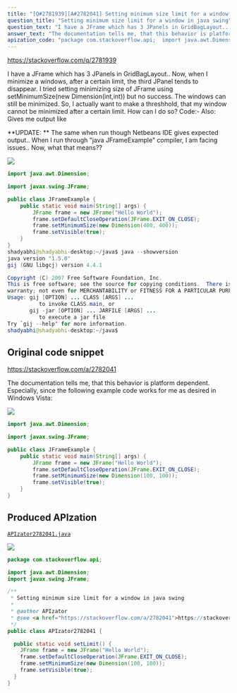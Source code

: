 ```yaml
---
title: "[Q#2781939][A#2782041] Setting minimum size limit for a window in java swing"
question_title: "Setting minimum size limit for a window in java swing"
question_text: "I have a JFrame which has 3 JPanels in GridBagLayout.. Now, when I minimize a windows, after a certain limit, the third JPanel tends to disappear. I tried setting minimizing size of JFrame using setMinimumSize(new Dimension(int,int)) but no success. The windows can still be minimized. So, I actually want to make a threshhold, that my window cannot be minimized after a certain limit. How can I do so? Code:- Also: Gives me output like  **UPDATE: ** The same when run though Netbeans IDE gives expected output.. When I run through \"java JFrameExample\" compiler, I am facing issues.. Now, what that means??"
answer_text: "The documentation tells me, that this behavior is platform dependent. Especially, since the following example code works for me as desired in Windows Vista:"
apization_code: "package com.stackoverflow.api;  import java.awt.Dimension; import javax.swing.JFrame;  /**  * Setting minimum size limit for a window in java swing  *  * @author APIzator  * @see <a href=\"https://stackoverflow.com/a/2782041\">https://stackoverflow.com/a/2782041</a>  */ public class APIzator2782041 {    public static void setLimit() {     JFrame frame = new JFrame(\"Hello World\");     frame.setDefaultCloseOperation(JFrame.EXIT_ON_CLOSE);     frame.setMinimumSize(new Dimension(100, 100));     frame.setVisible(true);   } }"
---
```


https://stackoverflow.com/q/2781939

I have a JFrame which has 3 JPanels in GridBagLayout..
Now, when I minimize a windows, after a certain limit, the third JPanel tends to disappear.
I tried setting minimizing size of JFrame using setMinimumSize(new Dimension(int,int)) but no success. The windows can still be minimized.
So, I actually want to make a threshhold, that my window cannot be minimized after a certain limit.
How can I do so?
Code:-
Also:
Gives me output like

**UPDATE: ** The same when run though Netbeans IDE gives expected output.. When I run through &quot;java JFrameExample&quot; compiler, I am facing issues.. Now, what that means??


<div class="code-logo"><img src="/stackoverflow.png" /></div>

```java
import java.awt.Dimension;

import javax.swing.JFrame;

public class JFrameExample {
    public static void main(String[] args) {
        JFrame frame = new JFrame("Hello World");
        frame.setDefaultCloseOperation(JFrame.EXIT_ON_CLOSE);
        frame.setMinimumSize(new Dimension(400, 400));
        frame.setVisible(true);
    }
}
shadyabhi@shadyabhi-desktop:~/java$ java --showversion
java version "1.5.0"
gij (GNU libgcj) version 4.4.1

Copyright (C) 2007 Free Software Foundation, Inc.
This is free software; see the source for copying conditions.  There is NO
warranty; not even for MERCHANTABILITY or FITNESS FOR A PARTICULAR PURPOSE.
Usage: gij [OPTION] ... CLASS [ARGS] ...
          to invoke CLASS.main, or
       gij -jar [OPTION] ... JARFILE [ARGS] ...
          to execute a jar file
Try `gij --help' for more information.
shadyabhi@shadyabhi-desktop:~/java$
```


## Original code snippet

https://stackoverflow.com/a/2782041

The documentation tells me, that this behavior is platform dependent. Especially, since the following example code works for me as desired in Windows Vista:

<div class="code-logo"><img src="/stackoverflow.png" /></div>

```java
import java.awt.Dimension;

import javax.swing.JFrame;

public class JFrameExample {
    public static void main(String[] args) {
        JFrame frame = new JFrame("Hello World");
        frame.setDefaultCloseOperation(JFrame.EXIT_ON_CLOSE);
        frame.setMinimumSize(new Dimension(100, 100));
        frame.setVisible(true);
    }
}
```

## Produced APIzation

[`APIzator2782041.java`](https://github.com/pasqualesalza/apization-temp/raw/main/data/search/APIzator2782041.java)

<div class="code-logo"><img src="/apizator.png" /></div>

```java
package com.stackoverflow.api;

import java.awt.Dimension;
import javax.swing.JFrame;

/**
 * Setting minimum size limit for a window in java swing
 *
 * @author APIzator
 * @see <a href="https://stackoverflow.com/a/2782041">https://stackoverflow.com/a/2782041</a>
 */
public class APIzator2782041 {

  public static void setLimit() {
    JFrame frame = new JFrame("Hello World");
    frame.setDefaultCloseOperation(JFrame.EXIT_ON_CLOSE);
    frame.setMinimumSize(new Dimension(100, 100));
    frame.setVisible(true);
  }
}

```